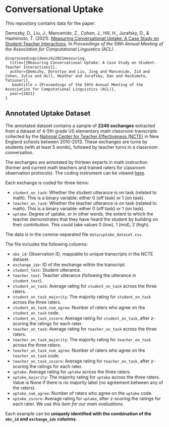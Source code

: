 # Conversational Uptake
This repository contains data for the paper: 

Demszky, D., Liu, J., Mancenido, Z., Cohen, J., Hill, H., Jurafsky, D., & Hashimoto, T. (2021). [Measuring Conversational Uptake: A Case Study on Student-Teacher Interactions](https://arxiv.org/pdf/2106.03873.pdf). In _Proceedings of the 59th Annual Meeting of the Association for Computational Linguistics (ACL)_.

```
@inproceedings{demszky2021measuring,
  title={{Measuring Conversational Uptake: A Case Study on Student-Teacher Interactions}},
  author={Demszky, Dorottya and Liu, Jing and Mancenido, Zid and Cohen, Julie and Hill, Heather and Jurafsky, Dan and Hashimoto, Tatsunori},
   booktitle = {Proceedings of the 59th Annual Meeting of the Association for Computational Linguistics (ACL)},
  year={2021}
}
```

## Annotated Uptake Dataset

The annotated dataset contains a sample of **2246 exchanges** extracted from a dataset of 4-5th grade US elementary math classroom transcripts collected by the [National Center for Teacher Effectiveness (NCTE)](https://cepr.harvard.edu/ncte) in New England schools between 2010-2013. These exchanges are turns by students (with at least 5 words), followed by teacher turns in a classroom conversation. 

The exchanges are annotated by thirteen experts in math instruction (former and current math teachers and trained raters for classroom observation protocols). The coding instrument can be viewed [here](https://docs.google.com/document/d/1UGAXW3H-bV1m0PWcDM7aGcRgkdrY-fovcPstB4YphvA/edit?usp=sharing).

Each exchange is coded for three items:
* `student_on_task`: Whether the student utterance is on task (related to math). This is a binary variable: either 0 (off task) or 1 (on task).
* `teacher_on_task`: Whether the teacher utterance is on task (related to math). This is a binary variable: either 0 (off task) or 1 (on task).
* `uptake`: Degree of uptake, or in other words, the extent to which the teacher demonstrates that they have heard the student by building on their contribution. This could take values 0 (low), 1 (mid), 2 (high).

The data is in the comma-separated file `data/uptake_dataset.csv`.

The file includes the following columns:

* `obs_id`: Observation ID, mappable to unique transcripts in the NCTE dataset.
* `exchange_idx`: ID of the exchange within the transcript.
* `student_text`: Student utterance.
* `teacher_text`: Teacher utterance (following the utterance in `student_text`).
* `student_on_task`: Average rating for `student_on_task` across the three raters.
* `student_on_task_majority`: The majority rating for `student_on_task` across the three raters.
* `student_on_task_num_agree`: Number of raters who agree on the `student_on_task` code.
* `student_on_task_zscore`: Average rating for `student_on_task`, after z-scoring the ratings for each rater.
* `teacher_on_task`: Average rating for `teacher_on_task` across the three raters.
* `teacher_on_task_majority`: The majority rating for `teacher_on_task` across the three raters.
* `teacher_on_task_num_agree`: Number of raters who agree on the `teacher_on_task` code.
* `teacher_on_task_zscore`: Average rating for `teacher_on_task`, after z-scoring the ratings for each rater.
* `uptake`: Average rating for `uptake` across the three raters.
* `uptake_majority`: The majority rating for `uptake` across the three raters. Value is None if there is no majority label (no agreement between any of the raters).
* `uptake_num_agree`: Number of raters who agree on the `uptake` code.
* `uptake_zscore`: Average rating for `uptake`, after z-scoring the ratings for each rater. *We use this item for our main evaluations*.

Each example can be **uniquely identified with the combination of the `obs_id` and `exchange_idx` columns**.
